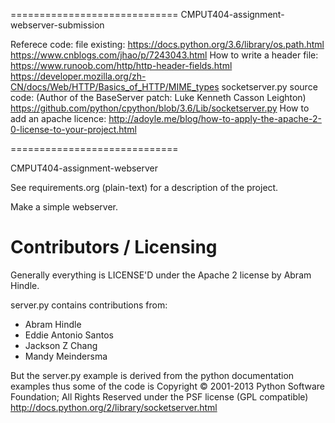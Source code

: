 =============================
CMPUT404-assignment-webserver-submission

Referece code:
file existing: 
https://docs.python.org/3.6/library/os.path.html 
https://www.cnblogs.com/jhao/p/7243043.html 
How to write a header file:
https://www.runoob.com/http/http-header-fields.html
https://developer.mozilla.org/zh-CN/docs/Web/HTTP/Basics_of_HTTP/MIME_types
socketserver.py source code:
(Author of the BaseServer patch: Luke Kenneth Casson Leighton)
https://github.com/python/cpython/blob/3.6/Lib/socketserver.py
How to add an apache licence:
http://adoyle.me/blog/how-to-apply-the-apache-2-0-license-to-your-project.html

=============================

CMPUT404-assignment-webserver

See requirements.org (plain-text) for a description of the project.

Make a simple webserver.

Contributors / Licensing
========================

Generally everything is LICENSE'D under the Apache 2 license by Abram Hindle.

server.py contains contributions from:

* Abram Hindle
* Eddie Antonio Santos
* Jackson Z Chang
* Mandy Meindersma 

But the server.py example is derived from the python documentation
examples thus some of the code is Copyright © 2001-2013 Python
Software Foundation; All Rights Reserved under the PSF license (GPL
compatible) http://docs.python.org/2/library/socketserver.html

